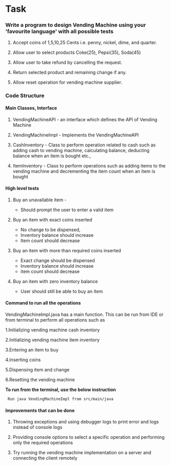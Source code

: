 # Task

### Write a program to design Vending Machine using your 'favourite language' with all possible tests

1. Accept coins of 1,5,10,25 Cents i.e. penny, nickel, dime, and quarter.

2. Allow user to select products Coke(25), Pepsi(35), Soda(45)

3. Allow user to take refund by cancelling the request.

4. Return selected product and remaining change if any.

5. Allow reset operation for vending machine supplier.

### Code Structure

#### Main Classes, Interface
1. VendingMachineAPI - an interface which defines the API of Vending Machine

2. VendingMachineImpl - Implements the VendingMachineAPI

3. CashInventory - Class to perform operation related to cash such as 
adding cash to vending machine, calculating balance, 
deducting balance when an item is bought etc.,

4. ItemInventory - Class to perform operations such as 
adding items to the vending machine and 
decrementing the item count when an item is bought

#### High level tests
1. Buy an unavailable item - 
    - Should prompt the user to enter a valid item

2. Buy an item with exact coins inserted  
    - No change to be dispensed, 
    - Inventory balance should increase
    - Item count should decrease

3. Buy an item with more than required coins inserted 
    - Exact change should be dispensed 
    - Inventory balance should increase
    - item count should decrease

4. Buy an item with zero inventory balance 
    - User should still be able to buy an item

#### Command to run all the operations
VendingMachineImpl.java has a main function. This can be run from IDE or from terminal to perform all operations such as 

1.Initializing vending machine cash inventory

2.Initializing vending machine item inventory

3.Entering an item to buy

4.Inserting coins

5.Dispensing item and change

6.Resetting the vending machine

**To run from the terminal, use the below instruction**

``` Run java VendingMachineImpl from src/main/java```

#### Improvements that can be done
1. Throwing exceptions and using debugger logs to print error and logs instead of console logs

2. Providing console options to select a specific operation and performing only the required operations

3. Try running the vending machine implementation on a server and connecting the client remotely
                       
